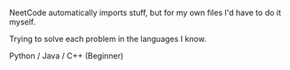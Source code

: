 NeetCode automatically imports stuff, but for my own files I'd have to do it myself.

Trying to solve each problem in the languages I know. 

Python /
Java /
C++ (Beginner)
